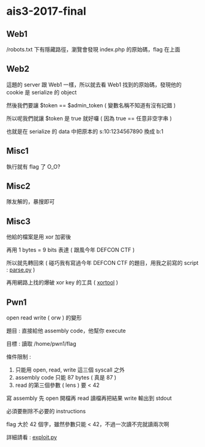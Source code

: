 # ais3-2017-final

## Web1

/robots.txt 下有隱藏路徑，瀏覽會發現 index.php 的原始碼，flag 在上面

## Web2

這題的 server 跟 Web1 一樣，所以就去看 Web1 找到的原始碼，發現他的 cookie 是 serialize 的 object

然後我們要讓 $token == $admin_token ( 變數名稱不知道有沒有記錯 )

所以呢我們就讓 $token 是 true 就好囉 ( 因為 true == 任意非空字串 )

也就是在 serialize 的 data 中把原本的 s:10:1234567890 換成 b:1

## Misc1

執行就有 flag 了 O_O?

## Misc2

隊友解的，暴搜即可

## Misc3

他給的檔案是用 xor 加密後

再用 1 bytes = 9 bits 表達 ( 跟風今年 DEFCON CTF )

所以就先轉回來 ( 碰巧我有寫過今年 DEFCON CTF 的題目，用我之前寫的 script : [parse.py](DEFCON-2017/rubix/parse.py) )

再用網路上找的爆破 xor key 的工具 ( [xortool](https://github.com/hellman/xortool) )

## Pwn1

open read write ( orw ) 的變形

題目 : 直接給他 assembly code，他幫你 execute

目標 : 讀取 /home/pwn1/flag

條件限制 :
1. 只能用 open, read, write 這三個 syscall 之外
2. assembly code 只能 87 bytes ( 真是 87 )
3. read 的第三個參數 ( lens ) 要 < 42

寫 assembly 先 open 開檔再 read 讀檔再把結果 write 輸出到 stdout

必須要刪除不必要的 instructions

flag 大於 42 個字，雖然參數只能 < 42，不過一次讀不完就讀兩次啊

詳細請看 : [exploit.py](ais3-2017-final/Pwn1/exploit.py)
